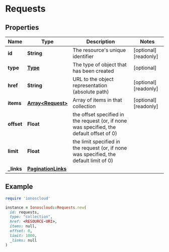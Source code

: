 # Requests

## Properties

| Name | Type | Description | Notes |
| ---- | ---- | ----------- | ----- |
| **id** | **String** | The resource&#39;s unique identifier | [optional][readonly] |
| **type** | [**Type**](Type.md) | The type of object that has been created | [optional] |
| **href** | **String** | URL to the object representation (absolute path) | [optional][readonly] |
| **items** | [**Array&lt;Request&gt;**](Request.md) | Array of items in that collection | [optional][readonly] |
| **offset** | **Float** | the offset specified in the request (or, if none was specified, the default offset of 0) |  |
| **limit** | **Float** | the limit specified in the request (or, if none was specified, the default limit of 0) |  |
| **_links** | [**PaginationLinks**](PaginationLinks.md) |  |  |

## Example

```ruby
require 'ionoscloud'

instance = Ionoscloud::Requests.new(
  id: requests,
  type: "collection",
  href: <RESOURCE-URI>,
  items: null,
  offset: 0,
  limit: 1000,
  _links: null
)
```


